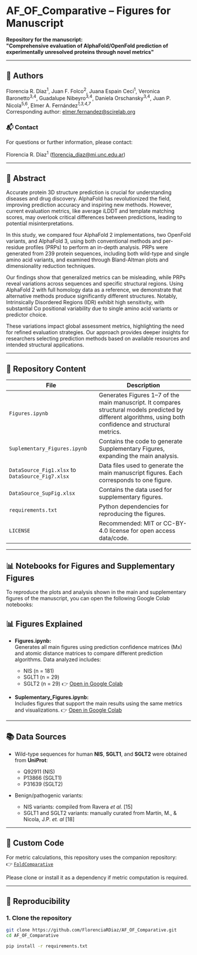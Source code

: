 # AF_OF_Comparative – Figures for Manuscript

**Repository for the manuscript:**  
**"Comprehensive evaluation of AlphaFold/OpenFold prediction of experimentally unresolved proteins through novel metrics"**

---

## 🧬 Authors

Florencia R. Díaz<sup>1</sup>, Juan F. Folco<sup>2</sup>, Juana Espain Ceci<sup>1</sup>, Veronica Baronetto<sup>3,4</sup>, Guadalupe Nibeyro<sup>3,4</sup>, Daniela Orschansky<sup>3,4</sup>, Juan P. Nicola<sup>5,6</sup>, Elmer A. Fernández<sup>*1,3,4,7</sup>  
<sup>*</sup>Corresponding author: [elmer.fernandez@scirelab.org](mailto:elmer.fernandez@scirelab.org)

### 📬 Contact

For questions or further information, please contact:

Florencia R. Díaz<sup>1</sup> ([florencia_diaz@mi.unc.edu.ar](mailto:florencia_diaz@mi.unc.edu.ar))

---

## 🧪 Abstract

Accurate protein 3D structure prediction is crucial for understanding diseases and drug discovery. AlphaFold has revolutionized the field, improving prediction accuracy and inspiring new methods. However, current evaluation metrics, like average iLDDT and template matching scores, may overlook critical differences between predictions, leading to potential misinterpretations.

In this study, we compared four AlphaFold 2 implementations, two OpenFold variants, and AlphaFold 3, using both conventional methods and per-residue profiles (PRPs) to perform an in-depth analysis. PRPs were generated from 239 protein sequences, including both wild-type and single amino acid variants, and examined through Bland-Altman plots and dimensionality reduction techniques.

Our findings show that generalized metrics can be misleading, while PRPs reveal variations across sequences and specific structural regions. Using AlphaFold 2 with full homology data as a reference, we demonstrate that alternative methods produce significantly different structures. Notably, Intrinsically Disordered Regions (IDR) exhibit high sensitivity, with substantial Cα positional variability due to single amino acid variants or predictor choice.

These variations impact global assessment metrics, highlighting the need for refined evaluation strategies. Our approach provides deeper insights for researchers selecting prediction methods based on available resources and intended structural applications.

---

## 📁 Repository Content

| File | Description |
|------|-------------|
| `Figures.ipynb` | Generates Figures 1–7 of the main manuscript. It compares structural models predicted by different algorithms, using both confidence and structural metrics. |
| `Suplementary_Figures.ipynb` | Contains the code to generate Supplementary Figures, expanding the main analysis. |
| `DataSource_Fig1.xlsx` to `DataSource_Fig7.xlsx` | Data files used to generate the main manuscript figures. Each corresponds to one figure. |
| `DataSource_SupFig.xlsx` | Contains the data used for supplementary figures. |
| `requirements.txt` | Python dependencies for reproducing the figures. |
| `LICENSE` | Recommended: MIT or CC-BY-4.0 license for open access data/code. |

---
## 📊 Notebooks for Figures and Supplementary Figures

To reproduce the plots and analysis shown in the main and supplementary figures of the manuscript, you can open the following Google Colab notebooks:


## 📊 Figures Explained

- **Figures.ipynb:**  
  Generates all main figures using prediction confidence matrices (Mx) and atomic distance matrices to compare different prediction algorithms. Data analyzed includes:
  - NIS (n = 181)
  - SGLT1 (n = 29)
  - SGLT2 (n = 29)
  👉 [Open in Google Colab](https://colab.research.google.com/drive/1_cmLlHairPWm_cYjn8b8csEK_BHOP_3D?usp=chrome_ntp)

- **Suplementary_Figures.ipynb:**  
  Includes figures that support the main results using the same metrics and visualizations.
  👉 [Open in Google Colab](https://colab.research.google.com/drive/1KavQ-f8PxlCaKXeIHLgoP1KQ4LQNN2-R?usp=chrome_ntp)

---

## 📚 Data Sources

- Wild-type sequences for human **NIS**, **SGLT1**, and **SGLT2** were obtained from **UniProt**:  
  - Q92911 (NIS)  
  - P13866 (SGLT1)  
  - P31639 (SGLT2)  

- Benign/pathogenic variants:  
  - NIS variants: compiled from Ravera *et al.* [15]  
  - SGLT1 and SGLT2 variants: manually curated from Martín, M., & Nicola, J.P. *et. al* [18]

---

## 🧩 Custom Code

For metric calculations, this repository uses the companion repository:  
👉 [`FoldComparative`](https://github.com/FlorenciaRDiaz/FoldComparative.git)

Please clone or install it as a dependency if metric computation is required.

---

## 🔁 Reproducibility

### 1. Clone the repository

```bash
git clone https://github.com/FlorenciaRDiaz/AF_OF_Comparative.git
cd AF_OF_Comparative

pip install -r requirements.txt